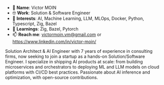 - 👋 **Name**: Victor MOIN
- 🤓 **Work**: Solution & Software Engineer
- 👀 **Interests**: AI, Machine Learning, LLM, MLOps, Docker, Python, Typescript, Zig, Bazel
- 🌱 **Learnings**: Zig, Bazel, Pytorch
- 📫 **Reach me**: victormoin.vm@gmail.com or https://www.linkedin.com/in/victor-moin/

Solution Architect & AI Engineer with 7 years of experience in consulting firms, now seeking to join a startup as a hands-on Solution/Software Engineer. I specialize in shipping AI products at scale: from building microservices and orchestrators to deploying ML and LLM models on cloud platforms with CI/CD best practices. Passionate about AI inference and optimization, with open-source contributions.

<!---
vctrmn/vctrmn is a ✨ special ✨ repository because its `README.md` (this file) appears on your GitHub profile.
You can click the Preview link to take a look at your changes.
--->
